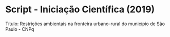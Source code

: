 # Script - Iniciação Científica (2019)

Título: Restrições ambientais na fronteira urbano-rural do município de São Paulo - CNPq
